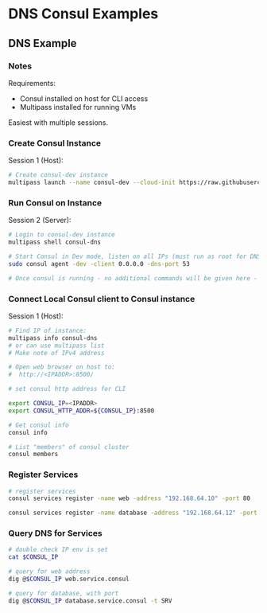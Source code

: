 # DNS Consul Examples

## DNS Example

### Notes

Requirements:

* Consul installed on host for CLI access
* Multipass installed for running VMs

Easiest with multiple sessions.

### Create Consul Instance

Session 1 (Host):

```bash
# Create consul-dev instance
multipass launch --name consul-dev --cloud-init https://raw.githubusercontent.com/jgt-contino/consul-learning/main/setup/multipass/consul-dns.yaml jammy
```

### Run Consul on Instance

Session 2 (Server):

```bash
# Login to consul-dev instance
multipass shell consul-dns

# Start Consul in Dev mode, listen on all IPs (must run as root for DNS):
sudo consul agent -dev -client 0.0.0.0 -dns-port 53

# Once consul is running - no additional commands will be given here - instead, this is for monitoring consul server messages
```

### Connect Local Consul client to Consul instance

Session 1 (Host):

```bash
# Find IP of instance:
multipass info consul-dns
# or can use multipass list
# Make note of IPv4 address

# Open web browser on host to:
#  http://<IPADDR>:8500/

# set consul http address for CLI

export CONSUL_IP=<IPADDR>
export CONSUL_HTTP_ADDR=${CONSUL_IP}:8500

# Get consul info
consul info

# List "members" of consul cluster
consul members
```

### Register Services

```bash
# register services
consul services register -name web -address "192.168.64.10" -port 80

consul services register -name database -address "192.168.64.12" -port 3600
```

### Query DNS for Services

```bash
# double check IP env is set
cat $CONSUL_IP

# query for web address
dig @$CONSUL_IP web.service.consul

# query for database, with port
dig @$CONSUL_IP database.service.consul -t SRV
```
